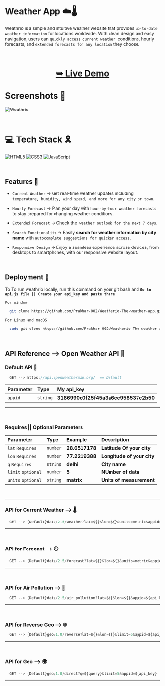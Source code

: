 

# Weather App ☁️🌡️

Weathrio is a simple and intuitive weather website that provides `up-to-date weather information` for locations worldwide. With clean design and easy navigation, users can `quickly access current weather `conditions, hourly forecasts, and `extended forecasts for any location` they choose.


</br>

<h1 align="center"> 

<a href="https://weather-with-prakhar.netlify.app/"><strong>➥ Live Demo</strong></a>
</h1>

# Screenshots 🎉

![Weathrio](https://github.com/Prakhar-002/JAVA-CODE/assets/136890202/7aa749a9-1907-433c-9dd7-6f3915b7f739)



<br/>

# 💻 Tech Stack 🎗️

![HTML5](https://img.shields.io/badge/html5-%23E34F26.svg?style=for-the-badge&logo=html5&logoColor=white)  ![CSS3](https://img.shields.io/badge/css3-%231572B6.svg?style=for-the-badge&logo=css3&logoColor=white)  ![JavaScript](https://img.shields.io/badge/javascript-%23323330.svg?style=for-the-badge&logo=javascript&logoColor=%23F7DF1E)

<br/>

## Features 🥳
- `Current Weather` -> Get real-time weather updates including `temperature, humidity, wind speed, and more for any city or town`.

- `Hourly Forecast` -> Plan your day with `hour-by-hour weather forecasts` to stay prepared for changing weather conditions.

- `Extended Forecast` -> Check the` weather outlook for the next 7 days`.

- `Search Functionality` -> Easily **search for weather information by city name** with `autocomplete suggestions for quicker access`.

- `Responsive Design` -> Enjoy a seamless experience across devices, from desktops to smartphones, with our responsive website layout.

<br/>

## Deployment 🚀

To To run weathrio locally, run this command on your git bash and **`Go to api.js file || Create your api_key and paste there`**


`For window`
```bash
  git clone https://github.com/Prakhar-002/Weatherio-The-weather-app.git
```

`For Linux and macOS`
```bash
  sudo git clone https://github.com/Prakhar-002/Weatherio-The-weather-app.git
```

<br/>

## API Reference --> Open Weather API 🧩

### Default API 🤔

```JAVASCRIPT
  GET --> https://api.openweathermap.org/  == Default
```

| Parameter | Type     | My api_key                |
| :-------- | :------- | :------------------------- |
| `appid` | `string` | **3186990c0f25f45a3a6cc958537c2b50**|

---
<br/>

### Requires || Optional Parameters 


| Parameter | Type     | Example                       | Description                       |
| :-------- | :------- | :-------------------------------- | :-------------------------------- |
| `lat`  `Requires`    | `number` | **28.6517178** |**Latitude Of your city** |
| `lon`  `Requires`    | `number` | **77.2219388** | **Longitude of your city** |
| `q`   `Requires`   | `string` | **delhi** | **City name** |
| `limit`  `optional`     | `number` | **5** | **NUmber of data** |
| `units`  `optional`    | `string` | **matrix** | **Units of measurement** |

<br/>

---
### API for **Current Weather** --> 🌡️

```JAVASCRIPT
  GET --> {Default}data/2.5/weather?lat=${}&lon=${}&units=metric&appid=${api_key}
```

---

<br/>

### API for **Forecast** --> 🕛

```JAVASCRIPT
  GET --> {Default}data/2.5/forecast?lat=${}&lon=${}&units=metric&appid=${api_key}
```

---

<br/>

### API for **Air Pollution** --> 👻

```JAVASCRIPT
  GET --> {Default}data/2.5/air_pollution?lat=${}&lon=${}&appid=${api_key}
```
---

<br/>

### API for **Reverse Geo** --> 🌐

```JAVASCRIPT
  GET --> {Default}geo/1.0/reverse?lat=${}&lon=${}&limit=5&appid=${api_key}
```

---

<br/>

### API for **Geo** --> 🌍

```JAVASCRIPT
  GET --> {Default}geo/1.0/direct?q=${query}&limit=5&appid=${api_key}
```
---

